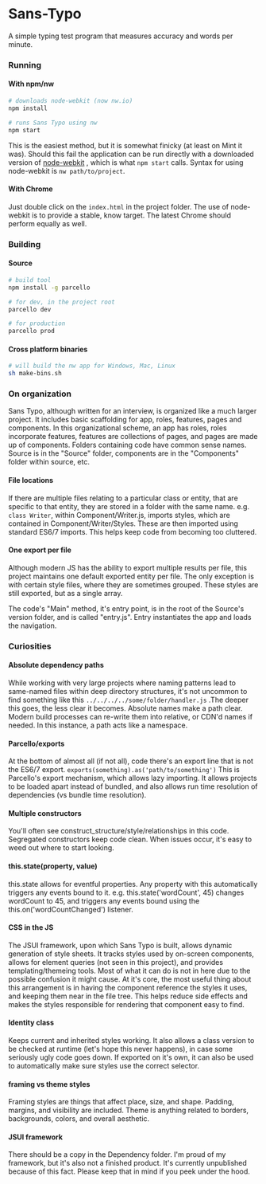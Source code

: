 # Sans-Typo
A simple typing test program that measures accuracy and words per minute.

### Running

#### With npm/nw
```sh
# downloads node-webkit (now nw.io)	
npm install

# runs Sans Typo using nw
npm start
```
This is the easiest method, but it is somewhat finicky (at least on Mint it was). Should this fail the application can be run directly with a downloaded version of [node-webkit](https://nwjs.io/) , which is what `npm start` calls. Syntax for using node-webkit is `nw path/to/project`.

#### With Chrome
Just double click on the `index.html` in the project folder. The use of node-webkit is to provide a stable, know target. The latest Chrome should perform equally as well. 

### Building

#### Source
```sh
# build tool
npm install -g parcello

# for dev, in the project root
parcello dev

# for production
parcello prod
```
#### Cross platform binaries
```sh
# will build the nw app for Windows, Mac, Linux
sh make-bins.sh
```

### On organization
Sans Typo, although written for an interview, is organized like a much larger project. It includes basic scaffolding for app, roles, features, pages and components. In this organizational scheme, an app has roles, roles incorporate features, features are collections of pages, and pages are made up of components. Folders containing code have common sense names. Source is in the "Source" folder, components are in the "Components" folder within source, etc.

#### File locations
If there are multiple files relating to a particular class or entity, that are specific to that entity, they are stored in a folder with the same name. e.g. `class Writer`, within Component/Writer.js, imports styles, which are contained in Component/Writer/Styles. These are then imported using standard ES6/7 imports. This helps keep code from becoming too cluttered.

#### One export per file
Although modern JS has the ability to export multiple results per file, this project maintains one default exported entity per file. The only exception is with certain style files, where they are sometimes grouped. These styles are still exported, but as a single array.

The code's "Main" method, it's entry point, is in the root of the Source's version folder, and is called "entry.js". Entry instantiates the app and loads the navigation.

### Curiosities

#### Absolute dependency paths
While working with very large projects where naming patterns lead to same-named files within deep directory structures, it's not uncommon to find something like this `../../../../some/folder/handler.js` .The deeper this goes, the less clear it becomes. Absolute names make a path clear. Modern build processes can re-write them into relative, or CDN'd names if needed. In this instance, a path acts like a namespace.

#### Parcello/exports
At the bottom of almost all (if not all), code there's an export line that is not the ES6/7 export. 
`exports(something).as('path/to/something')`
This is Parcello's export mechanism, which allows lazy importing. It allows projects to be loaded apart instead of bundled, and also allows run time resolution of dependencies (vs bundle time resolution).

#### Multiple constructors
You'll often see construct_structure/style/relationships in this code. Segregated constructors keep code clean. When issues occur, it's easy to weed out where to start looking.

#### this.state(property, value)
this.state allows for eventful properties. Any property with this automatically triggers any events bound to it. e.g. this.state('wordCount', 45) changes wordCount to 45, and triggers any events bound using the this.on('wordCountChanged') listener.

#### CSS in the JS
The JSUI framework, upon which Sans Typo is built, allows dynamic generation of style sheets. It tracks styles used by on-screen components, allows for element queries (not seen in this project), and provides templating/themeing tools. Most of what it can do is not in here due to the possible confusion it might cause. At it's core, the most useful thing about this arrangement is in having the component reference the styles it uses, and keeping them near in the file tree. This helps reduce side effects and makes the styles responsible for rendering that component easy to find.

#### Identity class
Keeps current and inherited styles working. It also allows a class version to be checked at runtime (let's hope this never happens), in case some seriously ugly code goes down. If exported on it's own, it can also be used to automatically make sure styles use the correct selector.

#### framing vs theme styles
Framing styles are things that affect place, size, and shape. Padding, margins, and visibility are included. Theme is anything related to borders, backgrounds, colors, and overall aesthetic. 

#### JSUI framework
There should be a copy in the Dependency folder. I'm proud of my framework, but it's also not a finished product. It's currently unpublished because of this fact. Please keep that in mind if you peek under the hood.